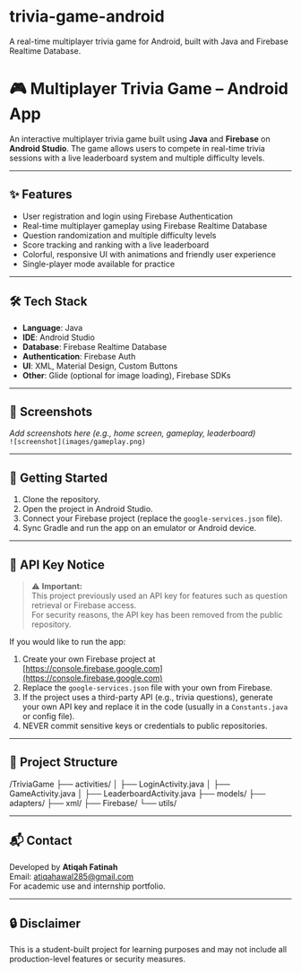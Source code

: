 # trivia-game-android
A real-time multiplayer trivia game for Android, built with Java and Firebase Realtime Database.

# 🎮 Multiplayer Trivia Game – Android App

An interactive multiplayer trivia game built using **Java** and **Firebase** on **Android Studio**. The game allows users to compete in real-time trivia sessions with a live leaderboard system and multiple difficulty levels.

---

## ✨ Features

- User registration and login using Firebase Authentication  
- Real-time multiplayer gameplay using Firebase Realtime Database  
- Question randomization and multiple difficulty levels  
- Score tracking and ranking with a live leaderboard  
- Colorful, responsive UI with animations and friendly user experience  
- Single-player mode available for practice  

---

## 🛠️ Tech Stack

- **Language**: Java  
- **IDE**: Android Studio  
- **Database**: Firebase Realtime Database  
- **Authentication**: Firebase Auth  
- **UI**: XML, Material Design, Custom Buttons  
- **Other**: Glide (optional for image loading), Firebase SDKs

---

## 📱 Screenshots

*Add screenshots here (e.g., home screen, gameplay, leaderboard)*  
`![screenshot](images/gameplay.png)`

---

## 🚀 Getting Started

1. Clone the repository.  
2. Open the project in Android Studio.  
3. Connect your Firebase project (replace the `google-services.json` file).  
4. Sync Gradle and run the app on an emulator or Android device.

---

## 🔑 API Key Notice

> ⚠️ **Important:**  
This project previously used an API key for features such as question retrieval or Firebase access.  
For security reasons, the API key has been removed from the public repository.

If you would like to run the app:

1. Create your own Firebase project at [https://console.firebase.google.com](https://console.firebase.google.com)
2. Replace the `google-services.json` file with your own from Firebase.
3. If the project uses a third-party API (e.g., trivia questions), generate your own API key and replace it in the code (usually in a `Constants.java` or config file).
4. NEVER commit sensitive keys or credentials to public repositories.

---

## 📂 Project Structure

/TriviaGame
├── activities/
│ ├── LoginActivity.java
│ ├── GameActivity.java
│ ├── LeaderboardActivity.java
├── models/
├── adapters/
├── xml/
├── Firebase/
└── utils/


---

## 📬 Contact

Developed by **Atiqah Fatinah**  
Email: atiqahawal285@gmail.com  
For academic use and internship portfolio.

---

## 🔒 Disclaimer

This is a student-built project for learning purposes and may not include all production-level features or security measures.
